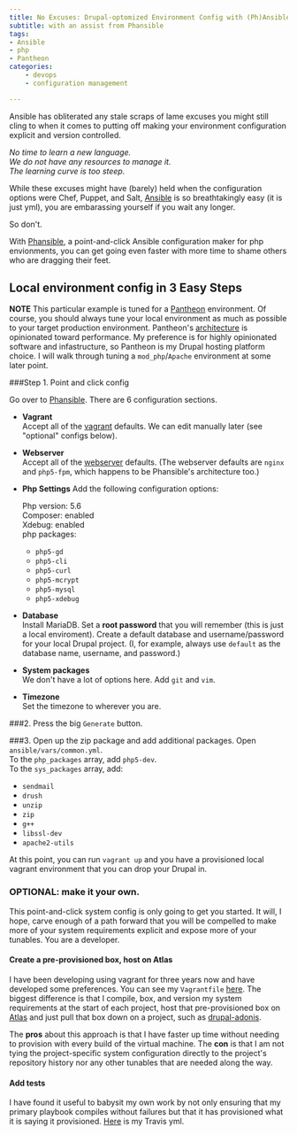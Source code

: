 ```yaml
---
title: No Excuses: Drupal-optomized Environment Config with (Ph)Ansible
subtitle: with an assist from Phansible
tags:
- Ansible
- php
- Pantheon
categories:
    - devops
    - configuration management

---
```


Ansible has obliterated any stale scraps of lame excuses you might still cling to when it comes to putting off making your environment configuration explicit and version controlled.

*No time to learn a new language.*  
*We do not have any resources to manage it.*  
*The learning curve is too steep.*  

While these excuses might have (barely) held when the configuration options were Chef, Puppet, and Salt, [Ansible](http://www.ansible.com/home) is so breathtakingly easy (it is just yml), you are embarassing yourself if you wait any longer.

So don't.

With [Phansible](http://phansible.com/), a point-and-click Ansible configuration maker for php envionments, you can get going even faster with more time to shame others who are dragging their feet.

## Local environment config in 3 Easy Steps

**NOTE** This particular example is tuned for a [Pantheon](https://pantheon.io/) environment. Of course, you should always tune your local environment as much as possible to your target production environment. Pantheon's [architecture](https://pantheon.io/platform/our-architecture) is opinionated toward performance. My preference is for highly opinionated software and infastructure, so Pantheon is my Drupal hosting platform choice. I will walk through tuning a `mod_php`/`Apache` environment at some later point.

###Step 1. Point and click config

Go over to [Phansible](http://phansible.com/). There are 6 configuration sections.

* **Vagrant**  
Accept all of the [vagrant](http://phansible.com/#section-vagrant) defaults. We can edit manually later (see "optional" configs below).

* **Webserver**  
Accept all of the [webserver](http://phansible.com/#section-webserver) defaults. (The webserver defaults are `nginx` and `php5-fpm`, which happens to be Phansible's architecture too.)

* **Php Settings**
Add the following configuration options:

    Php version: 5.6  
    Composer: enabled  
    Xdebug: enabled  
    php packages:  
    * `php5-gd`
    * `php5-cli`
    * `php5-curl`
    * `php5-mcrypt`
    * `php5-mysql`
    * `php5-xdebug`

* **Database**  
Install MariaDB. Set a **root password** that you will remember (this is just a local enviroment). Create a default database and username/password for your local Drupal project. (I, for example, always use `default` as the database name, username, and password.)

* **System packages**  
We don't have a lot of options here. Add `git` and `vim`.

* **Timezone**  
Set the timezone to wherever you are.

###2. Press the big `Generate` button.

###3. Open up the zip package and add additional packages.
Open `ansible/vars/common.yml`.  
To the `php_packages` array, add `php5-dev`.  
To the `sys_packages` array, add:  

* `sendmail`
* `drush`
* `unzip`
* `zip`
* `g++`
* `libssl-dev`
* `apache2-utils`

At this point, you can run `vagrant up` and you have a provisioned local vagrant environment that you can drop your Drupal in.

### OPTIONAL: make it your own.

This point-and-click system config is only going to get you started. It will, I hope, carve enough of a path forward that you will be compelled to make more of your system requirements explicit and expose more of your tunables. You are a developer.

#### Create a pre-provisioned box, host on Atlas

I have been developing using vagrant for three years now and have developed some preferences. You can see my `Vagrantfile` [here](https://github.com/craychee/drupal-fleet-yard/blob/master/Vagrantfile). The biggest difference is that I compile, box, and version my system requirements at the start of each project, host that pre-provisioned box on [Atlas](https://atlas.hashicorp.com/) and just pull that box down on a project, such as [drupal-adonis](https://github.com/craychee/drupal-adonis/blob/master/Vagrantfile#L7).

The **pros** about this approach is that I have faster up time without needing to provision with every build of the virtual machine. The **con** is that I am not tying the project-specific system configuration directly to the project's repository history nor any other tunables that are needed along the way.

#### Add tests
I have found it useful to babysit my own work by not only ensuring that my primary playbook compiles without failures but that it has provisioned what it is saying it provisioned. [Here](https://github.com/craychee/drupal-fleet-yard/blob/master/.travis.yml) is my Travis yml.
